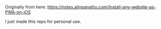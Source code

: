 Originally from here:
https://notes.alinpanaitiu.com/Install-any-website-as-PWA-on-iOS

I just made this repo for personal use.
